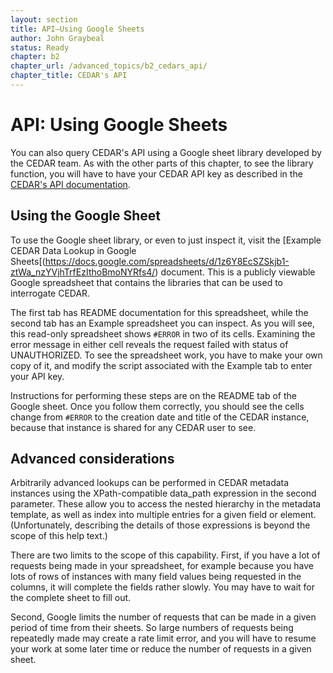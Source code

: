 ```yaml
---
layout: section
title: API—Using Google Sheets
author: John Graybeal
status: Ready
chapter: b2
chapter_url: /advanced_topics/b2_cedars_api/
chapter_title: CEDAR's API
---
```


<h1>API: Using Google Sheets</h1>

You can also query CEDAR's API using a Google sheet library
developed by the CEDAR team.
As with the other parts of this chapter,
to see the library function, you will have to have your CEDAR API key
as described in the [CEDAR's API documentation](../../advanced_topics/b2_cedars_api/).

<h2>Using the Google Sheet</h2>

To use the Google sheet library, or even to just inspect it,
visit the [Example CEDAR Data Lookup in Google Sheets[(https://docs.google.com/spreadsheets/d/1z6Y8EcSZSkjb1-ztWa_nzYVjhTrfEzIthoBmoNYRfs4/) document. 
This is a publicly viewable Google spreadsheet that contains the libraries
that can be used to interrogate CEDAR.

The first tab has README documentation for this spreadsheet,
while the second tab has an Example spreadsheet you can inspect.
As you will see, this read-only spreadsheet shows `#ERROR` in two of its cells.
Examining the error message in either cell reveals
the request failed with status of UNAUTHORIZED.
To see the spreadsheet work, you have to make your own copy of it,
and modify the script associated with the Example tab to enter your API key.

Instructions for performing these steps are on the README tab of the Google sheet.
Once you follow them correctly,
you should see the cells change from `#ERROR`
to the creation date and title of the CEDAR instance,
because that instance is shared for any CEDAR user to see.

<h2>Advanced considerations</h2>

Arbitrarily advanced lookups can be performed in CEDAR metadata instances
using the XPath-compatible data_path expression in the second parameter.
These allow you to access the nested hierarchy in the metadata template,
as well as index into multiple entries for a given field or element.
(Unfortunately, describing the details of those expressions
is beyond the scope of this help text.)

There are two limits to the scope of this capability.
First, if you have a lot of requests being made in your spreadsheet,
for example because you have lots of rows of instances
with many field values being requested in the columns,
it will complete the fields rather slowly.
You may have to wait for the complete sheet to fill out.

Second, Google limits the number of requests
that can be made in a given period of time
from their sheets.
So large numbers of requests being repeatedly made may create a rate limit error,
and you will have to resume your work at some later time
or reduce the number of requests in a given sheet.


